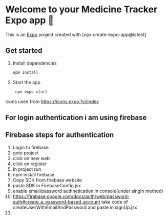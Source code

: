# Welcome to your Medicine Tracker Expo app 👋

This is an [Expo](https://expo.dev) project created with [npx create-expo-app@latest]

## Get started

1. Install dependencies

   ```bash
   npm install
   ```

2. Start the app

   ```bash
    npx expo start
   ```

Icons used from https://icons.expo.fyi/Index

## For login authentication i am using firebase
## Firebase steps for authentication
1. Login to firebase
2. goto project
3. click on new web
4. click on register
5. In project run 
6. npm install firebase
7. Copy SDK from firebase website
8. paste SDK in FirebaseConfig.jsx
9. enable email/password authnetication in console(under singIn method)
10. https://firebase.google.com/docs/auth/web/password-auth#create_a_password-based_account take code of createUserWithEmailAndPassword and paste in signUp.jsx
11. 